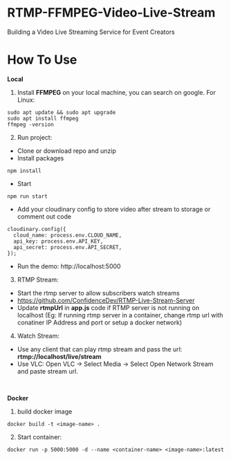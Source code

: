 # RTMP-FFMPEG-Video-Live-Stream

Building a Video Live Streaming Service for Event Creators

# How To Use

<b>Local</b> <br />

1. Install <b>FFMPEG</b> on your local machine, you can search on google.
   For Linux:

```
sudo apt update && sudo apt upgrade
sudo apt install ffmpeg
ffmpeg -version
```

2. Run project:

- Clone or download repo and unzip
- Install packages

```
npm install
```

- Start

```
npm run start
```

- Add your cloudinary config to store video after stream to storage or comment out code

```
cloudinary.config({
  cloud_name: process.env.CLOUD_NAME,
  api_key: process.env.API_KEY,
  api_secret: process.env.API_SECRET,
});
```

- Run the demo: http://localhost:5000

3. RTMP Stream:

- Start the rtmp server to allow subscribers watch streams
- <a href="https://github.com/ConfidenceDev/RTMP-Live-Stream-Server">https://github.com/ConfidenceDev/RTMP-Live-Stream-Server</a>
- Update <b>rtmpUrl</b> in <b>app.js</b> code if RTMP server is not running on localhost (Eg: If running rtmp server in a container, change rtmp url with conatiner IP Address and port or setup a docker network)

4. Watch Stream:

- Use any client that can play rtmp stream and pass the url:
  <b>rtmp://localhost/live/stream</b>
- Use VLC: Open VLC -> Select Media -> Select Open Network Stream and paste stream url.

<br />

<b>Docker</b>

1. build docker image

```
docker build -t <image-name> .
```

2. Start container:

```
docker run -p 5000:5000 -d --name <container-name> <image-name>:latest
```
